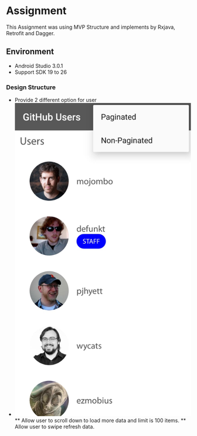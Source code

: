 # Assignment
This Assignment was using MVP Structure and implements by Rxjava, Retrofit and Dagger.

## Environment
* Android Studio 3.0.1
* Support SDK 19 to 26

### Design Structure 
* Provide 2 different option for user
* ![alt text](non_pagar.jpg "1. Non-Paginated option")
** Allow user to scroll down to load more data and limit is 100 items.
** Allow user to swipe refresh data.

